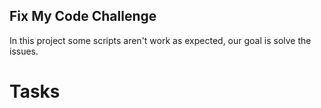 ## Fix My Code Challenge

In this project some scripts aren't work as expected, our goal is solve the issues.

# Tasks


